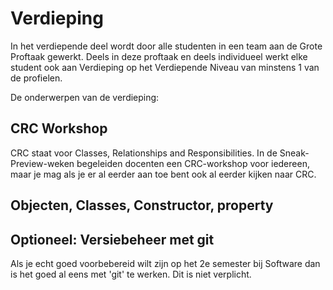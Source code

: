 # Verdieping

In het verdiepende deel wordt door alle studenten in een team aan de Grote Proftaak
gewerkt. Deels in deze proftaak en deels individueel werkt elke student ook
aan Verdieping op het Verdiepende Niveau van minstens 1 van de profielen.

De onderwerpen van de verdieping:

## CRC Workshop
CRC staat voor Classes, Relationships and Responsibilities.
In de Sneak-Preview-weken begeleiden docenten een CRC-workshop voor iedereen, maar je mag als je er al eerder aan toe bent ook al eerder kijken naar CRC.

## Objecten, Classes, Constructor, property  












## Optioneel: Versiebeheer met git
Als je echt goed voorbebereid wilt zijn op het 2e semester bij Software dan is het goed al eens met 'git' te werken. Dit is niet verplicht.
